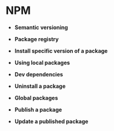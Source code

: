 # NPM

-   **Semantic versioning**

-   **Package registry**

-   **Install specific version of a package**

-   **Using local packages**

-   **Dev dependencies**

-   **Uninstall a package**

-   **Global packages**

-   **Publish a package**

-   **Update a published package**
